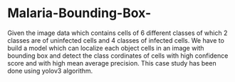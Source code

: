 # Malaria-Bounding-Box-
Given the image data which contains cells of 6 different classes of which 2 classes are of uninfected cells and 4 classes of infected cells. We have to build a model which can localize each object cells in an image with bounding box and detect the class cordinates of cells with high confidence score and with high mean average precision. This case study has been done using yolov3 algorithm.
